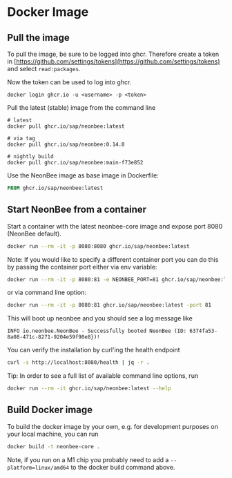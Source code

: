 # Docker Image

## Pull the image
To pull the image, be sure to be logged into ghcr.
Therefore create a token in [https://github.com/settings/tokens](https://github.com/settings/tokens) and select `read:packages`.

Now the token can be used to log into ghcr.

```console
docker login ghcr.io -u <username> -p <token>
```

Pull the latest (stable) image from the command line

```console
# latest
docker pull ghcr.io/sap/neonbee:latest

# via tag
docker pull ghcr.io/sap/neonbee:0.14.0

# nightly build
docker pull ghcr.io/sap/neonbee:main-f73e852
```

Use the NeonBee image as base image in Dockerfile:

```Dockerfile
FROM ghcr.io/sap/neonbee:latest
```

## Start NeonBee from a container

Start a container with the latest neonbee-core image and expose port 8080 (NeonBee default).

```sh
docker run --rm -it -p 8080:8080 ghcr.io/sap/neonbee:latest
```

Note: If you would like to specify a different container port you can do this by passing the container port either via env variable:

```sh
docker run --rm -it -p 8080:81 -e NEONBEE_PORT=81 ghcr.io/sap/neonbee:latest
```

or via command line option:

```sh
docker run --rm -it -p 8080:81 ghcr.io/sap/neonbee:latest -port 81
```

This will boot up neonbee and you should see a log message like

```console
INFO io.neonbee.NeonBee - Successfully booted NeonBee (ID: 6374fa53-8a08-471c-8271-9204e59f90e8})!
```

You can verify the installation by curl'ing the health endpoint

```sh
curl -s http://localhost:8080/health | jq -r .
```

Tip: In order to see a full list of available command line options, run

```sh
docker run --rm -it ghcr.io/sap/neonbee:latest --help
```

## Build Docker image

To build the docker image by your own, e.g. for development purposes on your local machine, you can run

```sh
docker build -t neonbee-core .
```

Note, if you run on a M1 chip you probably need to add a `--platform=linux/amd64` to the docker build command above.